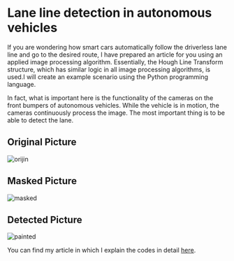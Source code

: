 # Lane line detection in autonomous vehicles
If you are wondering how smart cars automatically follow the driverless lane line and go to the desired route, I have prepared an article for you using an applied image processing algorithm.
Essentially, the Hough Line Transform structure, which has similar logic in all image processing algorithms, is used.I will create an example scenario using the Python programming language.

In fact, what is important here is the functionality of the cameras on the front bumpers of autonomous vehicles. While the vehicle is in motion, the cameras continuously process the image. The most important thing is to be able to detect the lane.

## Original Picture
![orijin](https://github.com/user-attachments/assets/71281e19-beef-4afb-9987-6e1548a2faaa)

## Masked Picture
![masked](https://github.com/user-attachments/assets/37985a87-160a-45e1-9f98-4e02c03e2a1b)

## Detected Picture
![painted](https://github.com/user-attachments/assets/dccab1ac-174d-408f-862e-ca6047fa0c83)

You can find my article in which I explain the codes in detail [here](https://mustafaulas.net/Article/ArticleDetail/3009/how-do-autonomous-vehicles-detect-lane-lines).

